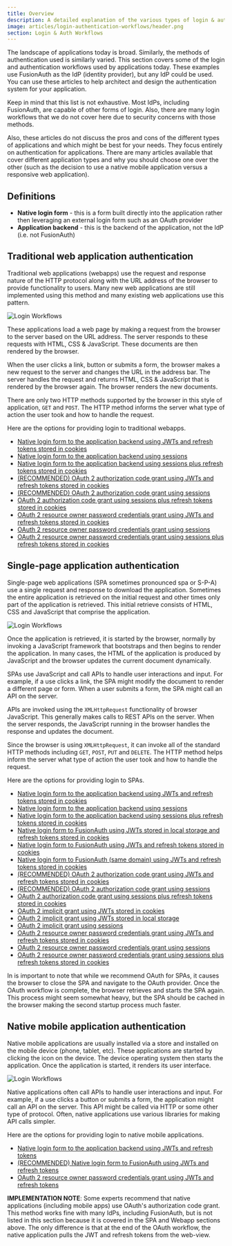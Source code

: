 ```yaml
---
title: Overview
description: A detailed explanation of the various types of login & authentication workflows used by applications.
image: articles/login-authentication-workflows/header.png
section: Login & Auth Workflows
---
```


The landscape of applications today is broad. Similarly, the methods of authentication used is similarly varied. This section covers some of the login and authentication workflows used by applications today. These examples use FusionAuth as the IdP (identity provider), but any IdP could be used. You can use these articles to help architect and design the authentication system for your application.

Keep in mind that this list is not exhaustive. Most IdPs, including FusionAuth, are capable of other forms of login. Also, there are many login workflows that we do not cover here due to security concerns with those methods.

Also, these articles do not discuss the pros and cons of the different types of applications and which might be best for your needs. They focus entirely on authentication for applications. There are many articles available that cover different application types and why you should choose one over the other (such as the decision to use a native mobile application versus a responsive web application).

## Definitions

* **Native login form** - this is a form built directly into the application rather then leveraging an external login form such as an OAuth provider
* **Application backend** - this is the backend of the application, not the IdP (i.e. not FusionAuth)

## Traditional web application authentication

Traditional web applications (webapps) use the request and response nature of the HTTP protocol along with the URL address of the browser to provide functionality to users. Many new web applications are still implemented using this method and many existing web applications use this pattern.

![Login Workflows](/img/articles/login-authentication-workflows/login-type-get-post.png)

These applications load a web page by making a request from the browser to the server based on the URL address. The server responds to these requests with HTML, CSS & JavaScript. These documents are then rendered by the browser.

When the user clicks a link, button or submits a form, the browser makes a new request to the server and changes the URL in the address bar. The server handles the request and returns HTML, CSS & JavaScript that is rendered by the browser again. The browser renders the new documents.

There are only two HTTP methods supported by the browser in this style of application, `GET` and `POST`. The HTTP method informs the server what type of action the user took and how to handle the request.

Here are the options for providing login to traditional webapps.

* [Native login form to the application backend using JWTs and refresh tokens stored in cookies](/articles/login-authentication-workflows/webapp/native-login-form-to-application-backend-jwts-refresh-tokens-cookies)
* [Native login form to the application backend using sessions](/articles/login-authentication-workflows/webapp/native-login-form-to-application-backend-sessions)
* [Native login form to the application backend using sessions plus refresh tokens stored in cookies](/articles/login-authentication-workflows/webapp/native-login-form-to-application-backend-sessions-refresh-tokens-cookies)
* [(RECOMMENDED) OAuth 2 authorization code grant using JWTs and refresh tokens stored in cookies](/articles/login-authentication-workflows/webapp/oauth-authorization-code-grant-jwts-refresh-tokens-cookies)
* [(RECOMMENDED) OAuth 2 authorization code grant using sessions](/articles/login-authentication-workflows/webapp/oauth-authorization-code-grant-sessions)
* [OAuth 2 authorization code grant using sessions plus refresh tokens stored in cookies](/articles/login-authentication-workflows/webapp/oauth-authorization-code-grant-sessions-refresh-tokens-cookies)
* [OAuth 2 resource owner password credentials grant using JWTs and refresh tokens stored in cookies](/articles/login-authentication-workflows/webapp/oauth-resource-owner-password-credentials-grant-jwts-refresh-tokens-cookies)
* [OAuth 2 resource owner password credentials grant using sessions](/articles/login-authentication-workflows/webapp/oauth-resource-owner-password-credentials-grant-sessions)
* [OAuth 2 resource owner password credentials grant using sessions plus refresh tokens stored in cookies](/articles/login-authentication-workflows/webapp/oauth-resource-owner-password-credentials-grant-sessions-refresh-tokens-cookies)

## Single-page application authentication

Single-page web applications (SPA sometimes pronounced spa or S-P-A) use a single request and response to download the application. Sometimes the entire application is retrieved on the initial request and other times only part of the application is retrieved. This initial retrieve consists of HTML, CSS and JavaScript that comprise the application.

![Login Workflows](/img/articles/login-authentication-workflows/login-type-xmlhttprequest.png)

Once the application is retrieved, it is started by the browser, normally by invoking a JavaScript framework that bootstraps and then begins to render the application. In many cases, the HTML of the application is produced by JavaScript and the browser updates the current document dynamically.

SPAs use JavaScript and call APIs to handle user interactions and input. For example, if a use clicks a link, the SPA might modify the document to render a different page or form. When a user submits a form, the SPA might call an API on the server.

APIs are invoked using the `XMLHttpRequest` functionality of browser JavaScript. This generally makes calls to REST APIs on the server. When the server responds, the JavaScript running in the browser handles the response and updates the document.

Since the browser is using `XMLHttpRequest`, it can invoke all of the standard HTTP methods including `GET`, `POST`, `PUT` and `DELETE`. The HTTP method helps inform the server what type of action the user took and how to handle the request.

Here are the options for providing login to SPAs.

* [Native login form to the application backend using JWTs and refresh tokens stored in cookies](/articles/login-authentication-workflows/spa/native-login-form-to-application-backend-jwts-refresh-tokens-cookies)
* [Native login form to the application backend using sessions](/articles/login-authentication-workflows/spa/native-login-form-to-application-backend-sessions)
* [Native login form to the application backend using sessions plus refresh tokens stored in cookies](/articles/login-authentication-workflows/spa/native-login-form-to-application-backend-sessions-refresh-tokens-cookies)
* [Native login form to FusionAuth using JWTs stored in local storage and refresh tokens stored in cookies](/articles/login-authentication-workflows/spa/native-login-form-to-fusionauth-jwts-local-storage-refresh-tokens-cookies)
* [Native login form to FusionAuth using JWTs and refresh tokens stored in cookies](/articles/login-authentication-workflows/spa/native-login-form-to-fusionauth-jwts-refresh-tokens-cookies)
* [Native login form to FusionAuth (same domain) using JWTs and refresh tokens stored in cookies](/articles/login-authentication-workflows/spa/native-login-form-to-fusionauth-same-domain-jwts-refresh-tokens-cookies)
* [(RECOMMENDED) OAuth 2 authorization code grant using JWTs and refresh tokens stored in cookies](/articles/login-authentication-workflows/spa/oauth-authorization-code-grant-jwts-refresh-tokens-cookies)
* [(RECOMMENDED) OAuth 2 authorization code grant using sessions](/articles/login-authentication-workflows/spa/oauth-authorization-code-grant-sessions)
* [OAuth 2 authorization code grant using sessions plus refresh tokens stored in cookies](/articles/login-authentication-workflows/spa/oauth-authorization-code-grant-sessions-refresh-tokens-cookies)
* [OAuth 2 implicit grant using JWTs stored in cookies](/articles/login-authentication-workflows/spa/oauth-implicit-grant-jwts-cookies)
* [OAuth 2 implicit grant using JWTs stored in local storage](/articles/login-authentication-workflows/spa/oauth-implicit-grant-jwts-local-storage)
* [OAuth 2 implicit grant using sessions](/articles/login-authentication-workflows/spa/oauth-implicit-grant-sessions)
* [OAuth 2 resource owner password credentials grant using JWTs and refresh tokens stored in cookies](/articles/login-authentication-workflows/spa/oauth-resource-owner-password-credentials-grant-jwts-refresh-tokens-cookies)
* [OAuth 2 resource owner password credentials grant using sessions](/articles/login-authentication-workflows/spa/oauth-resource-owner-password-credentials-grant-sessions)
* [OAuth 2 resource owner password credentials grant using sessions plus refresh tokens stored in cookies](/articles/login-authentication-workflows/spa/oauth-resource-owner-password-credentials-grant-sessions-refresh-tokens-cookies)

In is important to note that while we recommend OAuth for SPAs, it causes the browser to close the SPA and navigate to the OAuth provider. Once the OAuth workflow is complete, the browser retrieves and starts the SPA again. This process might seem somewhat heavy, but the SPA should be cached in the browser making the second startup process much faster.

## Native mobile application authentication

Native mobile applications are usually installed via a store and installed on the mobile device (phone, tablet, etc). These applications are started by clicking the icon on the device. The device operating system then starts the application. Once the application is started, it renders its user interface.

![Login Workflows](/img/articles/login-authentication-workflows/login-type-native.png)

Native applications often call APIs to handle user interactions and input. For example, if a use clicks a button or submits a form, the application might call an API on the server. This API might be called via HTTP or some other type of protocol. Often, native applications use various libraries for making API calls simpler.

Here are the options for providing login to native mobile applications.

* [Native login form to the application backend using JWTs and refresh tokens](/articles/login-authentication-workflows/mobile/native-login-form-to-application-backend-jwts-refresh-tokens)
* [(RECOMMENDED) Native login form to FusionAuth using JWTs and refresh tokens](/articles/login-authentication-workflows/mobile/native-login-form-to-fusionauth-jwts-refresh-tokens)
* [OAuth 2 resource owner password credentials grant using JWTs and refresh tokens](/articles/login-authentication-workflows/mobile/oauth-resource-owner-password-credentials-grant-jwts-refresh-tokens)

**IMPLEMENTATION NOTE**: Some experts recommend that native applications (including mobile apps) use OAuth's authorization code grant. This method works fine with many IdPs, including FusionAuth, but is not listed in this section because it is covered in the SPA and Webapp sections above. The only difference is that at the end of the OAuth workflow, the native application pulls the JWT and refresh tokens from the web-view.
